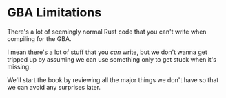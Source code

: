 # GBA Limitations

There's a lot of seemingly normal Rust code that you can't write when compiling
for the GBA.

I mean there's a lot of stuff that you _can_ write, but we don't wanna get
tripped up by assuming we can use something only to get stuck when it's missing.

We'll start the book by reviewing all the major things we don't have so that we
can avoid any surprises later.
